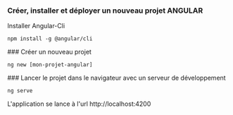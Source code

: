 ### Créer, installer et déployer un nouveau projet ANGULAR  
Installer Angular-Cli
```
npm install -g @angular/cli
```
### Créer un nouveau projet  
```
ng new [mon-projet-angular]
```
### Lancer le projet dans le navigateur avec un serveur de développement  

```
ng serve
```
L'application se lance à l'url http://localhost:4200